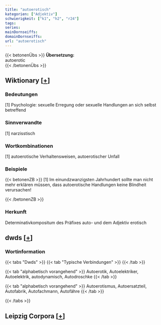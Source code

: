 ```yaml
---
title: "autoerotisch"
kategorien: ["Adjektiv"]
schwierigkeit: ["k1", "h2", "r24"]
tags:
series:
mainDornseiffs:
domainDornseiffs:
url: "autoerotisch"
---
```


{{< betonenÜbs >}}
**Übersetzung:**  
autoerotic  
{{< /betonenÜbs >}}

## Wiktionary [[+](https://de.wiktionary.org/wiki/autoerotisch)]

### Bedeutungen
[1] Psychologie: sexuelle Erregung oder sexuelle Handlungen an sich selbst betreffend  

### Sinnverwandte
[1] narzisstisch  

### Wortkombinationen
[1] autoerotische Verhaltensweisen, autoerotischer Unfall  

### Beispiele
{{< betonenZB >}}
[1] Im einundzwanzigsten Jahrhundert sollte man nicht mehr erklären müssen, dass autoerotische Handlungen keine Blindheit verursachen!  

{{< /betonenZB >}}
### Herkunft
Determinativkompositum des Präfixes auto- und dem Adjektiv erotisch  



## dwds [[+](https://www.dwds.de/wb/autoerotisch)]

### Wortinformation
{{< tabs "Dwds" >}}
{{< tab "Typische Verbindungen" >}}
{{< /tab >}}

{{< tab "alphabetisch vorangehend" >}}
Autoerotik, Autoelektriker, Autoelektrik, autodynamisch, Autodroschke
{{< /tab >}}

{{< tab "alphabetisch vorangehend" >}}
Autoerotismus, Autoersatzteil, Autofabrik, Autofachmann, Autofähre
{{< /tab >}}

{{< /tabs >}}

## Leipzig Corpora [[+](https://corpora.uni-leipzig.de/en/res?word=autoerotisch&corpusId=deu_newscrawl-public_2018)]

